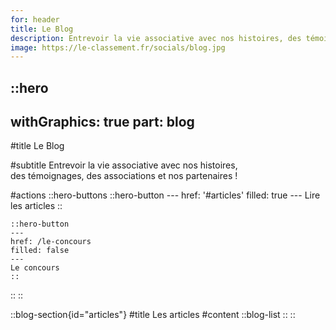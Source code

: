 ```yaml
---
for: header
title: Le Blog
description: Entrevoir la vie associative avec nos histoires, des témoignages, des associations et nos partenaires !
image: https://le-classement.fr/socials/blog.jpg
---
```


::hero
---
withGraphics: true
part: blog
---

#title
Le Blog

#subtitle
Entrevoir la vie associative avec nos histoires,<br /> des témoignages, des associations et nos partenaires !

#actions
  ::hero-buttons
    ::hero-button
    ---
    href: '#articles'
    filled: true
    ---
    Lire les articles
    ::

    ::hero-button
    ---
    href: /le-concours
    filled: false
    ---
    Le concours
    ::
  ::
::

::blog-section{id="articles"}
#title
Les articles
#content
  ::blog-list
  ::
::

